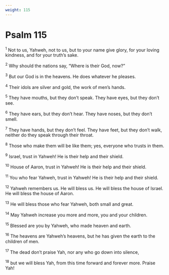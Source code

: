 ```yaml
---
weight: 115
---
```


# Psalm 115

<sup>1</sup> Not to us, Yahweh, not to us, but to your name give glory, for your loving kindness, and for your truth’s sake. 

<sup>2</sup> Why should the nations say, “Where is their God, now?” 

<sup>3</sup> But our God is in the heavens. He does whatever he pleases. 

<sup>4</sup> Their idols are silver and gold, the work of men’s hands. 

<sup>5</sup> They have mouths, but they don’t speak. They have eyes, but they don’t see. 

<sup>6</sup> They have ears, but they don’t hear. They have noses, but they don’t smell. 

<sup>7</sup> They have hands, but they don’t feel. They have feet, but they don’t walk, neither do they speak through their throat. 

<sup>8</sup> Those who make them will be like them; yes, everyone who trusts in them. 

<sup>9</sup> Israel, trust in Yahweh! He is their help and their shield. 

<sup>10</sup> House of Aaron, trust in Yahweh! He is their help and their shield. 

<sup>11</sup> You who fear Yahweh, trust in Yahweh! He is their help and their shield. 

<sup>12</sup> Yahweh remembers us. He will bless us. He will bless the house of Israel. He will bless the house of Aaron. 

<sup>13</sup> He will bless those who fear Yahweh, both small and great. 

<sup>14</sup> May Yahweh increase you more and more, you and your children. 

<sup>15</sup> Blessed are you by Yahweh, who made heaven and earth. 

<sup>16</sup> The heavens are Yahweh’s heavens, but he has given the earth to the children of men. 

<sup>17</sup> The dead don’t praise Yah, nor any who go down into silence, 

<sup>18</sup> but we will bless Yah, from this time forward and forever more. Praise Yah! 


